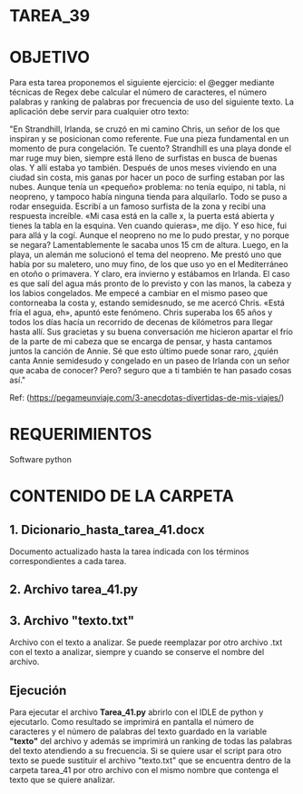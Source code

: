 ﻿# TAREA_39

# OBJETIVO

Para esta tarea proponemos el siguiente ejercicio: el @egger mediante técnicas de Regex debe
calcular el número de caracteres, el número palabras y ranking de palabras por frecuencia de uso
del siguiente texto. La aplicación debe servir para cualquier otro texto:

"En Strandhill, Irlanda, se cruzó en mi camino Chris, un señor de los que inspiran y se posicionan como
referente. Fue una pieza fundamental en un momento de pura congelación. Te cuento?
Strandhill es una playa donde el mar ruge muy bien, siempre está lleno de surfistas en busca de buenas
olas. Y allí estaba yo también. Después de unos meses viviendo en una ciudad sin costa, mis ganas por
hacer un poco de surfing estaban por las nubes. Aunque tenía un «pequeño» problema: no tenía equipo,
ni tabla, ni neopreno, y tampoco había ninguna tienda para alquilarlo.
Todo se puso a rodar enseguida. Escribí a un famoso surfista de la zona y recibí una respuesta
increíble. «Mi casa está en la calle x, la puerta está abierta y tienes la tabla en la esquina. Ven cuando
quieras», me dijo. Y eso hice, fui para allá y la cogí. Aunque el neopreno no me lo pudo prestar, y no
porque se negara? Lamentablemente le sacaba unos 15 cm de altura. Luego, en la playa, un alemán me
solucionó el tema del neopreno. Me prestó uno que había por su maletero, uno muy fino, de los que uso
yo en el Mediterráneo en otoño o primavera. Y claro, era invierno y estábamos en Irlanda.
El caso es que salí del agua más pronto de lo previsto y con las manos, la cabeza y los labios
congelados. Me empecé a cambiar en el mismo paseo que contorneaba la costa y, estando
semidesnudo, se me acercó Chris. «Está fría el agua, eh», apuntó este fenómeno.
Chris superaba los 65 años y todos los días hacía un recorrido de decenas de kilómetros para llegar
hasta allí. Sus gracietas y su buena conversación me hicieron apartar el frío de la parte de mi cabeza que
se encarga de pensar, y hasta cantamos juntos la canción de Annie.
Sé que esto último puede sonar raro, ¿quién canta Annie semidesudo y congelado en un paseo de
Irlanda con un señor que acaba de conocer? Pero? seguro que a ti también te han pasado cosas así."


Ref: (https://pegameunviaje.com/3-anecdotas-divertidas-de-mis-viajes/)

# REQUERIMIENTOS

Software python

# CONTENIDO DE LA CARPETA

##  1. Dicionario_hasta_tarea_41.docx

Documento actualizado hasta la tarea indicada con los términos correspondientes a cada tarea.

##  2. Archivo **tarea_41.py**

##  3. Archivo **"texto.txt"** 

Archivo con el texto a analizar. Se puede reemplazar por otro archivo .txt con el texto a analizar, siempre y cuando se conserve el nombre del archivo.

## Ejecución

Para ejecutar el archivo **Tarea_41.py** abrirlo con el IDLE de python y ejecutarlo. Como resultado se imprimirá en pantalla el número de caracteres y el número de palabras del texto guardado en la variable **"texto"** del archivo y además se imprimirá un ranking de todas las palabras del texto atendiendo a su frecuencia. Si se quiere usar el script para otro texto se puede sustituir el archivo "texto.txt" que se encuentra dentro de la carpeta tarea_41 por otro archivo con el mismo nombre que contenga el texto que se quiere analizar.



